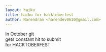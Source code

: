 ```yaml
---
layout: haiku
title: haiku for hacktoberfest
author: Narendran <narendev0610@gmail.com>
---
```


In October git <br>
gets constant hit to submit <br>
for HACKTOBERFEST <br>